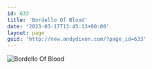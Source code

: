 ```yaml
---
id: 633
title: 'Bordello Of Blood'
date: '2023-03-17T13:45:13+00:00'
layout: page
guid: 'http://new.andydixon.com/?page_id=633'
---
```


![Bordello Of Blood](https://i0.wp.com/assets.g8x2.ldn.idrivee2-23.com/posters/Bordello%20Of%20Blood%2001.jpg?w=1200&ssl=1 "Bordello Of Blood")